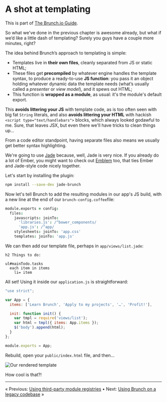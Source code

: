 # A shot at templating

This is part of [The Brunch.io Guide](README.md).

So what we've done in the previous chapter is awesome already, but what if we’d like a little dash of templating?  Surely you guys have a couple more minutes, right?

The idea behind Brunch’s approach to templating is simple:

  * Templates live in **their own files**, cleanly separated from JS or static HTML;
  * These files get **precompiled** by whatever engine handles the template syntax, to produce a ready-to-use **JS function**: you pass it an object holding whatever dynamic data the template needs (what’s usually called a *presenter* or *view model*), and it spews out HTML;
  * This function is **wrapped as a module**, as usual: it's the module's default export.

This **avoids littering your JS** with template code, as is too often seen with big fat `String` literals, and also **avoids littering your HTML** with hackish `<script type="text/handlebars">` blocks, which always looked godawful to me.  Sure, that leaves JSX, but even there we'll have tricks to clean things up…

From a code editor standpoint, having separate files also means we usually get better syntax highlighting.

We're going to use [Jade](http://jade-lang.com/) because, well, Jade is very nice.  If you already do a lot of Ember, you might want to check out [Emblem](http://emblemjs.com/) too, that ties Ember and Jade-style code nicely together.

Let's start by installing the plugin:

```sh
npm install --save-dev jade-brunch
```

Now let's tell Brunch to add the resulting modules in our app's JS build, with a new line at the end of our `brunch-config.coffee`file:

```coffeescript
module.exports = config:
  files:
    javascripts: joinTo:
      'libraries.js': /^bower_components/
      'app.js': /^app/
    stylesheets: joinTo: 'app.css'
    templates: joinTo: 'app.js'
```

We can then add our template file, perhaps in `app/views/list.jade`:

```jade
h2 Things to do:

ul#mainTodo.tasks
  each item in items
    li= item
```

All set!  Using it inside our `application.js` is straightforward:

```javascript
"use strict";

var App = {
  items: ['Learn Brunch', 'Apply to my projects', '…', 'Profit!'],

  init: function init() {
    var tmpl = require('views/list');
    var html = tmpl({ items: App.items });
    $('body').append(html);
  }
};

module.exports = App;
```

Rebuild, open your `public/index.html` file, and then…

![Our rendered template](../images/brunche-simple-templating.png)

How cool is that?!

----

« Previous: [Using third-party module registries](chapter05-using-third-party-registries.md) • Next: [Using Brunch on a legacy codebase](chapter07-using-brunch-on-legacy-code.md) »
